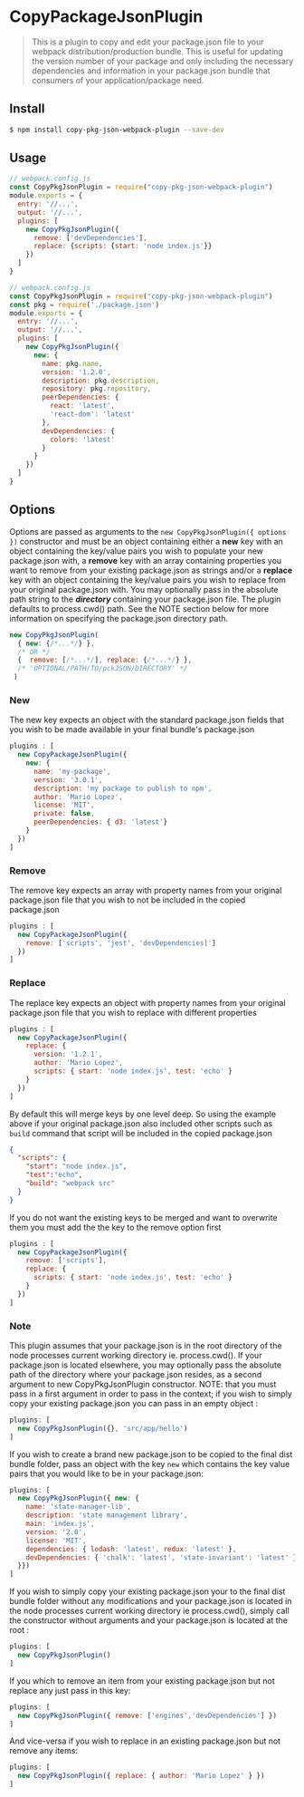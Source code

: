 # CopyPackageJsonPlugin

> This is a plugin to copy and edit your package.json file to your webpack distribution/production bundle. This is useful for updating the version number of your package and only including the necessary dependencies and information in your package.json bundle that consumers of your application/package need.

## Install

```sh
$ npm install copy-pkg-json-webpack-plugin --save-dev
```

## Usage

```javascript
// webpack.config.js
const CopyPkgJsonPlugin = require("copy-pkg-json-webpack-plugin")
module.exports = {
  entry: '//...',
  output: '//...',
  plugins: [
    new CopyPkgJsonPlugin({
      remove: ['devDependencies'],
      replace: {scripts: {start: 'node index.js'}}
    })
  ]
}
```
```javascript
// webpack.config.js
const CopyPkgJsonPlugin = require("copy-pkg-json-webpack-plugin")
const pkg = require('./package.json')
module.exports = {
  entry: '//...',
  output: '//...',
  plugins: [
    new CopyPkgJsonPlugin({      
      new: {
        name: pkg.name,
        version: '1.2.0',
        description: pkg.description,
        repository: pkg.repository,
        peerDependencies: {
          react: 'latest',
          'react-dom': 'latest'
        },
        devDependencies: {
          colors: 'latest'
        } 
      }
    })
  ]
}
```


## Options
Options are passed as arguments to the `new CopyPkgJsonPlugin({ options })` constructor and must be an object containing either a **new** key with an object containing the key/value pairs you wish to populate your new package.json with, a **remove** key with an array containing properties you want to remove from your existing package.json as strings and/or a **replace** key with an object containing the key/value pairs you wish to replace from your original package.json with. You may optionally pass in the absolute path string to the ***directory*** containing your package.json file. The plugin defaults to process.cwd() path. See the NOTE section below for more information on specifying the package.json directory path.

```javascript
new CopyPkgJsonPlugin(
  { new: {/*...*/} },
  /* OR */
  {  remove: [/*...*/], replace: {/*...*/} }, 
  /* 'OPTIONAL/PATH/TO/pckJSON/DIRECTORY' */
 )
```

### New
The new key expects an object with the standard package.json fields that you wish to be made available in your final bundle's package.json
```javascript
plugins : [
  new CopyPackageJsonPlugin({
    new: {
      name: 'my-package',
      version: '3.0.1',
      description: 'my package to publish to npm',
      author: 'Mario Lopez',
      license: 'MIT',
      private: false,
      peerDependencies: { d3: 'latest'}
    }
  })
] 
```

### Remove
The remove key expects an array with property names from your original package.json file that you wish to not be included in the copied package.json 
```javascript
plugins : [
  new CopyPackageJsonPlugin({
    remove: ['scripts', 'jest', 'devDependencies]']
  })
] 
```
### Replace
The replace key expects an object with property names from your original package.json file that you wish to replace with different properties
```javascript
plugins : [
  new CopyPackageJsonPlugin({
    replace: {
      version: '1.2.1',
      author: 'Mario Lopez',
      scripts: { start: 'node index.js', test: 'echo' }    
    }
  })
] 
```
By default this will merge keys by one level deep. So using the example above if your original package.json also included other scripts such as `build` command that script will be included in the copied package.json
```json
{
  "scripts": {
    "start": "node index.js", 
    "test":"echo", 
    "build": "webpack src" 
  }
}   
```
If you do not want the existing keys to be merged and want to overwrite them you must add the the key to the remove option first 
```javascript
plugins : [
  new CopyPackageJsonPlugin({
    remove: ['scripts'],
    replace: {
      scripts: { start: 'node index.js', test: 'echo' }    
    }
  })
] 
```

### Note 
This plugin assumes that your package.json is in the root directory of the node processes current working directory ie. 
process.cwd(). If your package.json is located elsewhere, you may optionally pass the absolute path of the directory where your package.json resides, as a second argument to new CopyPkgJsonPlugin constructor. NOTE: that you must pass in a first argument in order to pass in the context; if you wish to simply copy your existing package.json you can pass in an empty object :
```javascript
plugins: [ 
  new CopyPkgJsonPlugin({}, 'src/app/hello') 
]

```
If you wish to create a brand new package.json to be copied to the final dist bundle folder, pass an object with the key `new` which contains the key value pairs that you would like to be in your package.json: 
```javascript
plugins: [
  new CopyPkgJsonPlugin({ new: {
    name: 'state-manager-lib',
    description: 'state management library',
    main: 'index.js',
    version: '2.0',
    license: 'MIT',
    dependencies: { lodash: 'latest', redux: 'latest' },
    devDependencies: { 'chalk': 'latest', 'state-invariant': 'latest' }
  }}) 
]
```  
If you wish to simply copy your existing package.json your to the final dist bundle folder without any modifications and your package.json is located in the node processes current working directory ie process.cwd(), simply call the constructor without arguments and your package.json is located at the root : 
```javascript
plugins: [
  new CopyPkgJsonPlugin() 
]
```
If you which to remove an item from your existing package.json but not replace any just pass in this key:
```javascript
plugins: [ 
  new CopyPkgJsonPlugin({ remove: ['engines','devDependencies'] }) 
]
```
And vice-versa if you wish to replace in an existing package.json but not remove any items:
```javascript
plugins: [ 
  new CopyPkgJsonPlugin({ replace: { author: 'Mario Lopez' } }) 
]
```
